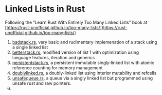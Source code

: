 # Linked Lists in Rust 
Following the "Learn Rust With Entirely Too Many Linked Lists" book at [https://rust-unofficial.github.io/too-many-lists/](https://rust-unofficial.github.io/too-many-lists/)

1. [badstack.rs](src/badstack.rs), very basic and rudimentary implemenation of a stack using a single linked list
2. [betterstack.rs](src/betterstack.rs), modified version of list 1 with optimization using language features, iteration and generics
3. [persistentstack.rs](src/persistentstack.rs), a persistent immutable singly-linked list with atomic reference counting for memory management
4. [doublylinked.rs](src/doublylinked.rs), a doubly-linked list using interior mutability and refcells
5. [unsafequeue.rs](src/unsafequeue.rs), a queue via a singly linked list but programmed using unsafe rust and raw pointers. 
6. 